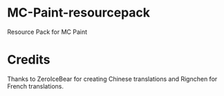 # MC-Paint-resourcepack
Resource Pack for MC Paint

# Credits
Thanks to ZeroIceBear for creating Chinese translations and Rignchen for French translations.